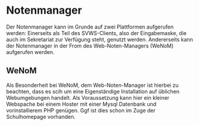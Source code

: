 # Notenmanager

Der Notenmanager kann im Grunde auf zwei Plattformen aufgerufen werden: 
Einerseits als Teil des SVWS-Clients, also der Eingabemaske, die auch im Sekretariat zur Verfügung steht, genutzt werden.
Andererseits kann der Notenmanager in der From des Web-Noten-Managers (WeNoM) aufgerufen werden. 

## WeNoM
Als Besonderheit bei WeNoM, dem Web-Noten-Manager ist hierbei zu beachten, dass es scih um eine Eigenständige Installation auf üblichen Webumgebungen handelt. 
Als Voraussetzung kann hier ein kleiner Webspache bei einem Hoster mit einer Mysql Datenbank und vorinstallierem PHP genügen. Ggf ist dies schon im Zuge der Schulhomepage vorhanden. 